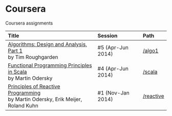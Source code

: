Coursera
========

Coursera assignments

| Title | Session | Path |
| :---- | :------ | :--- |
| [Algorithms: Design and Analysis, Part 1](https://class.coursera.org/algo-005)<br>by Tim Roughgarden | #5 (Apr-Jun 2014) | [/algo1](https://github.com/ncolomer/coursera/tree/master/algo1) |
| [Functional Programming Principles in Scala](https://class.coursera.org/progfun-004)<br>by Martin Odersky | #4 (Apr-Jun 2014) | [/scala](https://github.com/ncolomer/coursera/tree/master/scala) |
| [Principles of Reactive Programming](https://class.coursera.org/reactive-001)<br>by Martin Odersky, Erik Meijer, Roland Kuhn | #1 (Nov-Jan 2014) | [/reactive](https://github.com/ncolomer/coursera/tree/master/reactive) |
